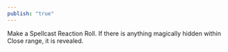 ```yaml
---
publish: "true"
---
```

Make a Spellcast Reaction Roll. If there is anything magically hidden within Close range, it is revealed.

